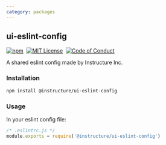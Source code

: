 ```yaml
---
category: packages
---
```


## ui-eslint-config

[![npm][npm]][npm-url]&nbsp;
[![MIT License][license-badge]][license]&nbsp;
[![Code of Conduct][coc-badge]][coc]

A shared eslint config made by Instructure Inc.

### Installation

```sh
npm install @instructure/ui-eslint-config
```

### Usage

In your eslint config file:

```js
/* .eslintrc.js */
module.exports = require('@instructure/ui-eslint-config')
```

[npm]: https://img.shields.io/npm/v/@instructure/ui-eslint-config.svg
[npm-url]: https://npmjs.com/package/@instructure/ui-eslint-config
[license-badge]: https://img.shields.io/npm/l/instructure-ui.svg?style=flat-square
[license]: https://github.com/instructure/instructure-ui/blob/master/LICENSE
[coc-badge]: https://img.shields.io/badge/code%20of-conduct-ff69b4.svg?style=flat-square
[coc]: https://github.com/instructure/instructure-ui/blob/master/CODE_OF_CONDUCT.md
